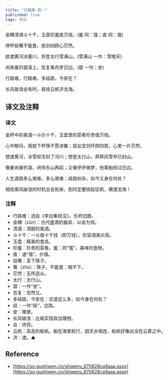 ```yaml
---
title: "行路难·其一"
published: true
tags: 李白
---
```


金樽清酒斗十千，玉盘珍羞直万钱。(羞 同：馐；直 同：值)

停杯投箸不能食，拔剑四顾心茫然。

欲渡黄河冰塞川，将登太行雪满山。(雪满山 一作：雪暗天)

闲来垂钓碧溪上，忽复乘舟梦日边。(碧 一作：坐)

行路难，行路难，多歧路，今安在？

长风破浪会有时，直挂云帆济沧海。

## 译文及注释

### 译文

金杯中的美酒一斗价十千，玉盘里的菜肴珍贵值万钱。

心中郁闷，我放下杯筷不愿进餐；拔出宝剑环顾四周，心里一片茫然。

想渡黄河，冰雪却冻封了河川；想登太行山，莽莽风雪早已封山。

像姜尚垂钓溪，闲待东山再起；又像伊尹做梦，他乘船经过日边。

人生道路多么艰难，多么艰难；歧路纷杂，如今又身在何处？

相信乘风破浪的时机总会到来，到时定要扬起征帆，横渡沧海！

### 注释

- 行路难：选自《李白集校注》，乐府旧题。
- 金樽（zūn）：古代盛酒的器具，以金为饰。
- 清酒：清醇的美酒。
- 斗十千：一斗值十千钱（即万钱），形容酒美价高。
- 玉盘：精美的食具。
- 珍羞：珍贵的菜肴。羞：同“馐”，美味的食物。
- 直：通“值”，价值。
- 投箸：丢下筷子。
- 箸（zhù）：筷子。不能食：咽不下。
- 茫然：无所适从。
- 太行：太行山。
- 碧：一作“坐”。
- 忽复：忽然又。
- 多岐路，今安在：岔道这么多，如今身在何处？
- 歧：一作“岐”，岔路。
- 安：哪里。
- 长风破浪：比喻实现政治理想。
- 会：终将。
- 云帆：高高的船帆。船在海里航行，因天水相连，船帆好像出没在云雾之中。
- 济：渡。▲

## Reference

- [https://so.gushiwen.cn/shiwenv_870828ca8aaa.aspx](https://so.gushiwen.cn/shiwenv_870828ca8aaa.aspx)